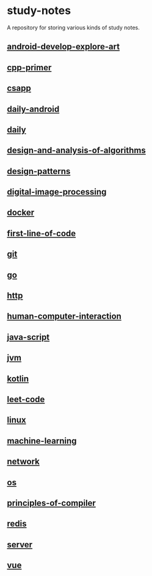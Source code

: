 # study-notes
A repository for storing various kinds of study notes.




## [android-develop-explore-art](https://github.com/Ran-Mori/study-notes/blob/main/android-develop-explore-art.md)

## [cpp-primer](https://github.com/Ran-Mori/study-notes/blob/main/cpp-primer.md)

## [csapp](https://github.com/Ran-Mori/study-notes/blob/main/csapp.md)

## [daily-android](https://github.com/Ran-Mori/study-notes/blob/main/daily-android.md)

## [daily](https://github.com/Ran-Mori/study-notes/blob/main/daily.md)

## [design-and-analysis-of-algorithms](https://github.com/Ran-Mori/study-notes/blob/main/design-and-analysis-of-algorithms.md)

## [design-patterns](https://github.com/Ran-Mori/study-notes/blob/main/design-patterns.md)

## [digital-image-processing](https://github.com/Ran-Mori/study-notes/blob/main/digital-image-processins.md)

## [docker](https://github.com/Ran-Mori/study-notes/blob/main/docker.md)

## [first-line-of-code](https://github.com/Ran-Mori/study-notes/blob/main/first-line-of-code.md)

## [git](https://github.com/Ran-Mori/study-notes/blob/main/git.md)

## [go](https://github.com/Ran-Mori/study-notes/blob/main/go.md)

## [http](https://github.com/Ran-Mori/study-notes/blob/main/http.md)

## [human-computer-interaction](https://github.com/Ran-Mori/study-notes/blob/main/human-computer-interaction.md)

## [java-script](https://github.com/Ran-Mori/study-notes/blob/main/java-script.md)

## [jvm](https://github.com/Ran-Mori/study-notes/blob/main/jvm.md)

## [kotlin](https://github.com/Ran-Mori/study-notes/blob/main/kotlin.md)

## [leet-code](https://github.com/Ran-Mori/study-notes/blob/main/leet-code.md)

## [linux](https://github.com/Ran-Mori/study-notes/blob/main/linux.md)

## [machine-learning](https://github.com/Ran-Mori/study-notes/blob/main/machine-learning.md)

## [network](https://github.com/Ran-Mori/study-notes/blob/main/network.md)

## [os](https://github.com/Ran-Mori/study-notes/blob/main/os.md)

## [principles-of-compiler](https://github.com/Ran-Mori/study-notes/blob/main/priciples-of-compiler.md)

## [redis](https://github.com/Ran-Mori/study-notes/blob/main/redis.md)

## [server](https://github.com/Ran-Mori/study-notes/blob/main/server.md)

## [vue](https://github.com/Ran-Mori/study-notes/blob/main/vue.md)
